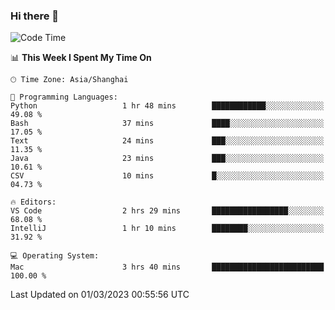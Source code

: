 ### Hi there 👋


<!--START_SECTION:waka-->
![Code Time](http://img.shields.io/badge/Code%20Time-1%2C013%20hrs%2035%20mins-blue)

📊 **This Week I Spent My Time On** 

```text
🕑︎ Time Zone: Asia/Shanghai

💬 Programming Languages: 
Python                   1 hr 48 mins        ████████████░░░░░░░░░░░░░   49.08 % 
Bash                     37 mins             ████░░░░░░░░░░░░░░░░░░░░░   17.05 % 
Text                     24 mins             ███░░░░░░░░░░░░░░░░░░░░░░   11.35 % 
Java                     23 mins             ███░░░░░░░░░░░░░░░░░░░░░░   10.61 % 
CSV                      10 mins             █░░░░░░░░░░░░░░░░░░░░░░░░   04.73 % 

🔥 Editors: 
VS Code                  2 hrs 29 mins       █████████████████░░░░░░░░   68.08 % 
IntelliJ                 1 hr 10 mins        ████████░░░░░░░░░░░░░░░░░   31.92 % 

💻 Operating System: 
Mac                      3 hrs 40 mins       █████████████████████████   100.00 % 
```


 Last Updated on 01/03/2023 00:55:56 UTC
<!--END_SECTION:waka-->

<!--
**SillyPasty/SillyPasty** is a ✨ _special_ ✨ repository because its `README.md` (this file) appears on your GitHub profile.

Here are some ideas to get you started:

- 🔭 I’m currently working on ...
- 🌱 I’m currently learning ...
- 👯 I’m looking to collaborate on ...
- 🤔 I’m looking for help with ...
- 💬 Ask me about ...
- 📫 How to reach me: ...
- 😄 Pronouns: ...
- ⚡ Fun fact: ...
-->


